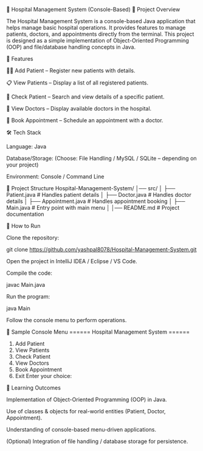 🏥 Hospital Management System (Console-Based)
📌 Project Overview

The Hospital Management System is a console-based Java application that helps manage basic hospital operations. It provides features to manage patients, doctors, and appointments directly from the terminal. This project is designed as a simple implementation of Object-Oriented Programming (OOP) and file/database handling concepts in Java.

🎯 Features

👨‍⚕️ Add Patient – Register new patients with details.

📋 View Patients – Display a list of all registered patients.

🔎 Check Patient – Search and view details of a specific patient.

🏨 View Doctors – Display available doctors in the hospital.

📅 Book Appointment – Schedule an appointment with a doctor.

🛠️ Tech Stack

Language: Java

Database/Storage: (Choose: File Handling / MySQL / SQLite – depending on your project)

Environment: Console / Command Line

📂 Project Structure
Hospital-Management-System/
│── src/
│   ├── Patient.java        # Handles patient details
│   ├── Doctor.java         # Handles doctor details
│   ├── Appointment.java    # Handles appointment booking
│   ├── Main.java           # Entry point with main menu
│
│── README.md               # Project documentation

🚀 How to Run

Clone the repository:

git clone https://github.com/yashpal8078/Hospital-Management-System.git


Open the project in IntelliJ IDEA / Eclipse / VS Code.

Compile the code:

javac Main.java


Run the program:

java Main


Follow the console menu to perform operations.

📖 Sample Console Menu
====== Hospital Management System ======
1. Add Patient
2. View Patients
3. Check Patient
4. View Doctors
5. Book Appointment
6. Exit
Enter your choice:

🎯 Learning Outcomes

Implementation of Object-Oriented Programming (OOP) in Java.

Use of classes & objects for real-world entities (Patient, Doctor, Appointment).

Understanding of console-based menu-driven applications.

(Optional) Integration of file handling / database storage for persistence.
